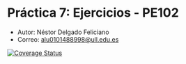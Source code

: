 # Práctica 7: Ejercicios - PE102
- Autor: Néstor Delgado Feliciano
- Correo: alu0101488998@ull.edu.es

[![Coverage Status](https://coveralls.io/repos/github/Nestor-DF/DSI-2023-2024/badge.svg?branch=main)](https://coveralls.io/github/Nestor-DF/DSI-2023-2024?branch=main)